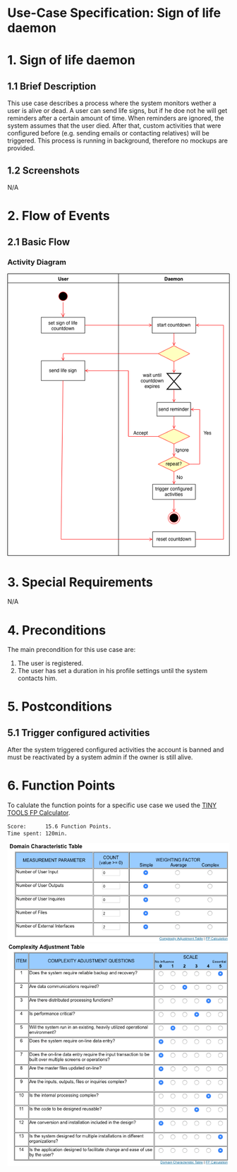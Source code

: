 # Use-Case Specification: Sign of life daemon

# 1. Sign of life daemon

## 1.1 Brief Description
This use case describes a process where the system monitors wether a user is alive or dead. A user can send life signs, but if he doe not he will get reminders after a certain amount of time. When reminders are ignored, the system assumes that the user died. After that, custom activities that were configured before (e.g. sending emails or contacting relatives) will be triggered. This process is running in background, therefore no mockups are provided.

## 1.2 Screenshots

N/A

# 2. Flow of Events

## 2.1 Basic Flow

### Activity Diagram
![Activity Diagram](../ActivityDiagrams/sign_of_life_daemon.png)

# 3. Special Requirements

N/A

# 4. Preconditions
The main precondition for this use case are:

 1. The user is registered.
 1. The user has set a duration in his profile settings until the system contacts him.

# 5. Postconditions

## 5.1 Trigger configured activities
After the system triggered configured activities the account is banned and must be reactivated by a system admin if the owner is still alive.

# 6. Function Points
To calulate the function points for a specific use case we used the [TINY TOOLS FP Calculator](http://groups.umd.umich.edu/cis/course.des/cis525/js/f00/harvey/FP_Calc.html).

    Score:      15.6 Function Points.
    Time spent: 120min.

![domain table](../FunctionPoints/sign_of_life_daemon_1.png)
![complexity table](../FunctionPoints/sign_of_life_daemon_2.png)
